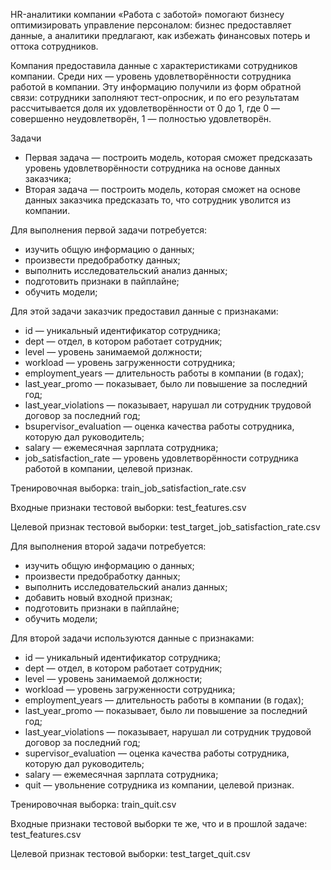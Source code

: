 HR-аналитики компании «Работа с заботой» помогают бизнесу оптимизировать управление персоналом: бизнес предоставляет данные, а аналитики предлагают, как избежать финансовых потерь и оттока сотрудников.

Компания предоставила данные с характеристиками сотрудников компании. Среди них — уровень удовлетворённости сотрудника работой в компании. Эту информацию получили из форм обратной связи: сотрудники заполняют тест-опросник, и по его результатам рассчитывается доля их удовлетворённости от 0 до 1, где 0 — совершенно неудовлетворён, 1 — полностью удовлетворён.

Задачи

- Первая задача — построить модель, которая сможет предсказать уровень удовлетворённости сотрудника на основе данных заказчика;
- Вторая задача — построить модель, которая сможет на основе данных заказчика предсказать то, что сотрудник уволится из компании.

Для выполнения первой задачи потребуется:

- изучить общую информацию о данных;
- произвести предобработку данных;
- выполнить исследовательский анализ данных;
- подготовить признаки в пайплайне;
- обучить модели;

Для этой задачи заказчик предоставил данные с признаками:

- id — уникальный идентификатор сотрудника;
- dept — отдел, в котором работает сотрудник;
- level — уровень занимаемой должности;
- workload — уровень загруженности сотрудника;
- employment_years — длительность работы в компании (в годах);
- last_year_promo — показывает, было ли повышение за последний год;
- last_year_violations — показывает, нарушал ли сотрудник трудовой договор за последний год;
- bsupervisor_evaluation — оценка качества работы сотрудника, которую дал руководитель;
- salary — ежемесячная зарплата сотрудника;
- job_satisfaction_rate — уровень удовлетворённости сотрудника работой в компании, целевой признак.


Тренировочная выборка: train_job_satisfaction_rate.csv

Входные признаки тестовой выборки: test_features.csv

Целевой признак тестовой выборки: test_target_job_satisfaction_rate.csv

Для выполнения второй задачи потребуется:

- изучить общую информацию о данных;
- произвести предобработку данных;
- выполнить исследовательский анализ данных;
- добавить новый входной признак;
- подготовить признаки в пайплайне;
- обучить модели;

Для второй задачи используются данные с признаками:

- id — уникальный идентификатор сотрудника;
- dept — отдел, в котором работает сотрудник;
- level — уровень занимаемой должности;
- workload — уровень загруженности сотрудника;
- employment_years — длительность работы в компании (в годах);
- last_year_promo — показывает, было ли повышение за последний год;
- last_year_violations — показывает, нарушал ли сотрудник трудовой договор за последний год;
- supervisor_evaluation — оценка качества работы сотрудника, которую дал руководитель;
- salary — ежемесячная зарплата сотрудника;
- quit — увольнение сотрудника из компании, целевой признак.

Тренировочная выборка: train_quit.csv

Входные признаки тестовой выборки те же, что и в прошлой задаче: test_features.csv

Целевой признак тестовой выборки: test_target_quit.csv